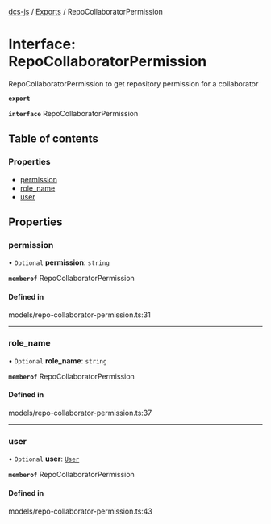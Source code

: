 [dcs-js](../README.md) / [Exports](../modules.md) / RepoCollaboratorPermission

# Interface: RepoCollaboratorPermission

RepoCollaboratorPermission to get repository permission for a collaborator

**`export`**

**`interface`** RepoCollaboratorPermission

## Table of contents

### Properties

- [permission](RepoCollaboratorPermission.md#permission)
- [role\_name](RepoCollaboratorPermission.md#role_name)
- [user](RepoCollaboratorPermission.md#user)

## Properties

### <a id="permission" name="permission"></a> permission

• `Optional` **permission**: `string`

**`memberof`** RepoCollaboratorPermission

#### Defined in

models/repo-collaborator-permission.ts:31

___

### <a id="role_name" name="role_name"></a> role\_name

• `Optional` **role\_name**: `string`

**`memberof`** RepoCollaboratorPermission

#### Defined in

models/repo-collaborator-permission.ts:37

___

### <a id="user" name="user"></a> user

• `Optional` **user**: [`User`](User.md)

**`memberof`** RepoCollaboratorPermission

#### Defined in

models/repo-collaborator-permission.ts:43
